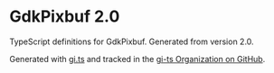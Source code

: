# GdkPixbuf 2.0

TypeScript definitions for GdkPixbuf. Generated from version 2.0.

Generated with [gi.ts](https://gitlab.gnome.org/ewlsh/gi.ts) and tracked in the [gi-ts Organization on GitHub](https://github.com/gi-ts).
